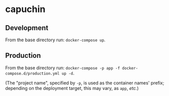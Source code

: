 # capuchin

## Development

From the base directory run: `docker-compose up`.

## Production

From the base directory run: `docker-compose -p app -f docker-compose.d/production.yml up -d`.

(The "project name", specified by `-p`, is used as the container names' prefix; depending on the deployment target, this may vary, as `app`, *etc.*)
